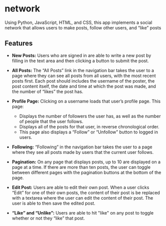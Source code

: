 # network
Using Python, JavaScript, HTML, and CSS, this app implements a social network that allows users to make posts, follow other users, and “like” posts

## Features

- **New Posts:** Users who are signed in are able to write a new post by filling in the text area and then clicking a button to submit the post.

- **All Posts:** The “All Posts” link in the navigation bar takes the user to a page where they can see all posts from all users, with the most recent posts first.
Each post should includes the username of the poster, the post content itself, the date and time at which the post was made, and the number of “likes” the post has.

- **Profile Page:** Clicking on a username loads that user’s profile page. 
  This page:
    - Displays the number of followers the user has, as well as the number of people that the user follows.
    - Displays all of the posts for that user, in reverse chronological order.
    - This page also displays a “Follow” or “Unfollow” button to logged in users.

- **Following:** “Following” in the navigation bar takes the user to a page where they see all posts made by users that the current user follows.

- **Pagination:** On any page that displays posts, up to 10 are displayed on a page at a time. If there are more than ten posts, the user can toggle between different pages with the pagination buttons at the bottom of the page.

- **Edit Post:** Users are able to edit their own post.
When a user clicks “Edit” for one of their own posts, the content of their post is be replaced with a textarea where the user can edit the content of their post.
The user is able to then save the edited post.

- **“Like” and “Unlike”:** Users are able to hit "like" on any post to toggle whether or not they “like” that post.
